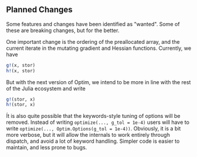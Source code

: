 ## Planned Changes
Some features and changes have been identified as "wanted". Some of these are breaking
changes, but for the better.

One important change is the ordering of the preallocated array, and the current
iterate in the mutating gradient and Hessian functions. Currently, we have
```julia
g!(x, stor)
h!(x, stor)
```
But with the next version of Optim, we intend to be more in line with the rest
of the Julia ecosystem and write
```julia
g!(stor, x)
h!(stor, x)
```

Ít is also quite possible that the keywords-style tuning of options will be removed.
Instead of writing `optimize(..., g_tol = 1e-4)` users will have to write `optimize(..., Optim.Options(g_tol = 1e-4))`.
Obviously, it is a bit more verbose, but it will allow the internals to work entirely through
dispatch, and avoid a lot of keyword handling. Simpler code is easier to maintain,
and less prone to bugs.
